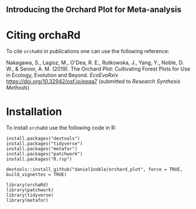 ## Introducing the Orchard Plot for Meta-analysis

# Citing orchaRd

To cite `orchaRd` in publications one can use the following reference:

Nakagawa, S., Lagisz, M., O'Dea, R. E., Rutkowska, J., Yang, Y., Noble, D. W., & Senior, A. M. (2019). The Orchard Plot: Cultivating Forest Plots for Use in Ecology, Evolution and Beyond. *EcoEvoRxiv* https://doi.org/10.32942/osf.io/epqa7 (submitted to *Research Synthesis Methods*)

# Installation

To install `orchaRd` use the following code in R:

```
install.packages("devtools")
install.packages("tidyverse")
install.packages("metafor")
install.packages("patchwork")
install.packages("R.rsp")

devtools::install_github("daniel1noble/orchard_plot", force = TRUE, build_vignettes = TRUE)

library(orchaRd)
library(patchwork)
library(tidyverse)
library(metafor)
```
